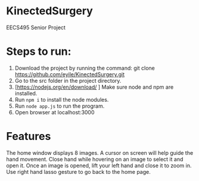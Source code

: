 # KinectedSurgery
EECS495 Senior Project

# Steps to run:

1. Download the project by running the command: git clone https://github.com/eyile/KinectedSurgery.git
2. Go to the src folder in the project directory.
3. [https://nodejs.org/en/download/ ] Make sure node and npm are installed.
4. Run `npm i` to install the node modules.
5. Run `node app.js` to run the program.
6. Open browser at localhost:3000

# Features

The home window displays 8 images. A cursor on screen will help guide the hand movement. 
Close hand while hovering on an image to select it and open it.
Once an image is opened, lift your left hand and close it to zoom in.
Use right hand lasso gesture to go back to the home page.
